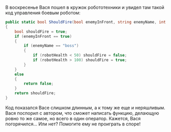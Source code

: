 ﻿В воскресенье Вася пошел в кружок робототехники и увидел там такой код управления боевым роботом:

```csharp
public static bool ShouldFire(bool enemyInFront, string enemyName, int robotHealth)
{
    bool shouldFire = true;
    if (enemyInFront == true)
    {
        if (enemyName == "boss")
        {
            if (robotHealth < 50) shouldFire = false;
            if (robotHealth > 100) shouldFire = true;
        }
    }
    else
    {
        return false;
    }
    return shouldFire;
}
```

Код показался Васе слишком длинным, а к тому же еще и неряшливым. Вася поспорил с автором, что сможет написать функцию,
делающую ровно то же самое, но всего в один оператор.
Кажется, Вася погорячился... Или нет? Помогите ему не проиграть в споре!